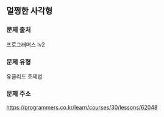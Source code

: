 ## 멀쩡한 사각형

### 문제 출처

프로그래머스 lv2

### 문제 유형

유클리드 호제법

### 문제 주소

https://programmers.co.kr/learn/courses/30/lessons/62048
